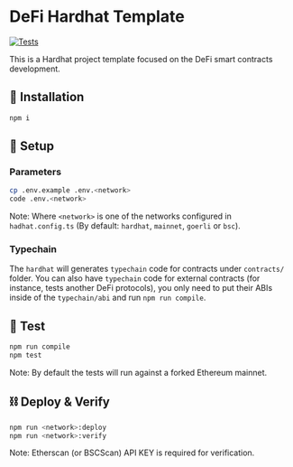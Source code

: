 # DeFi Hardhat Template

[![Tests](https://github.com/marcelomorgado/defi-hardhat-template/actions/workflows/main.yml/badge.svg)](https://github.com/marcelomorgado/defi-hardhat-template/actions/workflows/main.yml)

This is a Hardhat project template focused on the DeFi smart contracts development.

## :floppy_disk: Installation

```bash
npm i
```

## :electric_plug: Setup

### Parameters

```bash
cp .env.example .env.<network>
code .env.<network>
```

Note: Where `<network>` is one of the networks configured in `hadhat.config.ts` (By default: `hardhat`, `mainnet`, `goerli` or `bsc`).

### Typechain

The `hardhat` will generates `typechain` code for contracts under `contracts/` folder. You can also have `typechain` code for external contracts (for instance, tests another DeFi protocols), you only need to put their ABIs inside of the `typechain/abi` and run `npm run compile`.

## :toolbox: Test

```bash
npm run compile
npm test
```

Note: By default the tests will run against a forked Ethereum mainnet.

## :chains: Deploy & Verify

```bash
npm run <network>:deploy
npm run <network>:verify
```

Note: Etherscan (or BSCScan) API KEY is required for verification.
